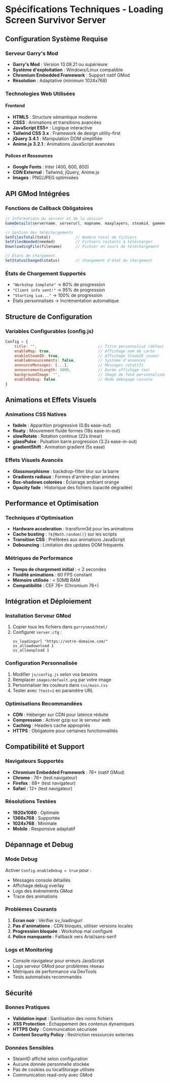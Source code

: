 # Spécifications Techniques - Loading Screen Survivor Server

## Configuration Système Requise

### Serveur Garry's Mod
- **Garry's Mod** : Version 13.09.21 ou supérieure
- **Système d'exploitation** : Windows/Linux compatible
- **Chromium Embedded Framework** : Support natif GMod
- **Résolution** : Adaptative (minimum 1024x768)

### Technologies Web Utilisées

#### Frontend
- **HTML5** : Structure sémantique moderne
- **CSS3** : Animations et transitions avancées
- **JavaScript ES5+** : Logique interactive
- **Tailwind CSS 3.x** : Framework de design utility-first
- **jQuery 3.4.1** : Manipulation DOM simplifiée
- **Anime.js 3.2.1** : Animations JavaScript avancées

#### Polices et Ressources
- **Google Fonts** : Inter (400, 600, 800)
- **CDN External** : Tailwind, jQuery, Anime.js
- **Images** : PNG/JPEG optimisées

## API GMod Intégrées

### Fonctions de Callback Obligatoires

```javascript
// Informations du serveur et de la session
GameDetails(servername, serverurl, mapname, maxplayers, steamid, gamemode)

// Gestion des téléchargements
SetFilesTotal(total)           // Nombre total de fichiers
SetFilesNeeded(needed)         // Fichiers restants à télécharger
DownloadingFile(filename)      // Fichier en cours de téléchargement

// États de chargement
SetStatusChanged(status)       // Changement d'état du chargement
```

### États de Chargement Supportés
- `"Workshop Complete"` → 80% de progression
- `"Client info sent!"` → 95% de progression  
- `"Starting Lua..."` → 100% de progression
- États personnalisés → Incrémentation automatique

## Structure de Configuration

### Variables Configurables (config.js)

```javascript
Config = {
    title: "",                           // Titre personnalisé (défaut: nom serveur)
    enableMap: true,                     // Affichage nom de carte
    enableSteamID: true,                 // Affichage SteamID joueur
    enableAnnouncements: false,          // Système d'annonces
    announceMessages: [...],             // Messages rotatifs
    announcementLength: 3000,            // Durée affichage (ms)
    backgroundImage: "",                 // Image de fond personnalisée
    enableDebug: false                   // Mode débogage console
}
```

## Animations et Effets Visuels

### Animations CSS Natives
- **fadeIn** : Apparition progressive (0.8s ease-out)
- **floaty** : Mouvement fluide formes (18s ease-in-out)
- **slowRotate** : Rotation continue (22s linear)
- **glassPulse** : Pulsation barre progression (3.2s ease-in-out)
- **gradientShift** : Animation gradient (5s ease)

### Effets Visuels Avancés
- **Glassmorphisme** : backdrop-filter blur sur la barre
- **Gradients radiaux** : Formes d'arrière-plan animées
- **Box-shadows colorées** : Éclairage ambiant orange
- **Opacity fade** : Historique des fichiers (opacité dégradée)

## Performance et Optimisation

### Techniques d'Optimisation
- **Hardware acceleration** : transform3d pour les animations
- **Cache busting** : `?${Math.random()}` sur les scripts
- **Transition CSS** : Préférées aux animations JavaScript
- **Debouncing** : Limitation des updates DOM fréquents

### Métriques de Performance
- **Temps de chargement initial** : < 2 secondes
- **Fluidité animations** : 60 FPS constant
- **Mémoire utilisée** : < 50MB RAM
- **Compatibilité** : CEF 76+ (Chromium 76+)

## Intégration et Déploiement

### Installation Serveur GMod
1. Copier tous les fichiers dans `garrysmod/html/`
2. Configurer `server.cfg` :
   ```
   sv_loadingurl "https://votre-domaine.com/"
   sv_allowdownload 1
   sv_allowupload 1
   ```

### Configuration Personnalisée
1. Modifier `js/config.js` selon vos besoins
2. Remplacer `images/default.png` par votre image
3. Personnaliser les couleurs dans `css/main.css`
4. Tester avec `?test=1` en paramètre URL

### Optimisations Recommandées
- **CDN** : Héberger sur CDN pour latence réduite
- **Compression** : Activer gzip sur le serveur web
- **Caching** : Headers cache appropriés
- **HTTPS** : Obligatoire pour certaines fonctionnalités

## Compatibilité et Support

### Navigateurs Supportés
- **Chromium Embedded Framework** : 76+ (natif GMod)
- **Chrome** : 76+ (test navigateur)
- **Firefox** : 68+ (test navigateur)
- **Safari** : 12+ (test navigateur)

### Résolutions Testées
- **1920x1080** : Optimale
- **1366x768** : Supportée
- **1024x768** : Minimale
- **Mobile** : Responsive adaptatif

## Dépannage et Debug

### Mode Debug
Activer `Config.enableDebug = true` pour :
- Messages console détaillés
- Affichage debug overlay
- Logs des événements GMod
- Trace des animations

### Problèmes Courants
1. **Écran noir** : Vérifier sv_loadingurl
2. **Pas d'animations** : CDN bloqués, utiliser versions locales
3. **Progression bloquée** : Workshop mal configuré
4. **Police manquante** : Fallback vers Arial/sans-serif

### Logs et Monitoring
- Console navigateur pour erreurs JavaScript
- Logs serveur GMod pour problèmes réseau
- Métriques de performance via DevTools
- Tests automatisés recommandés

## Sécurité

### Bonnes Pratiques
- **Validation input** : Sanitisation des noms fichiers
- **XSS Protection** : Échappement des contenus dynamiques
- **HTTPS Only** : Communication sécurisée
- **Content Security Policy** : Restriction ressources externes

### Données Sensibles
- SteamID affiché selon configuration
- Aucune donnée personnelle stockée
- Pas de cookies ou localStorage utilisés
- Communication read-only avec GMod